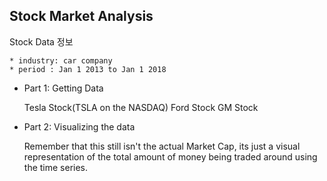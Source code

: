 ## Stock Market Analysis

Stock Data 정보
  
    * industry: car company
    * period : Jan 1 2013 to Jan 1 2018
    
    
* Part 1: Getting Data

  Tesla Stock(TSLA on the NASDAQ)
  Ford Stock
  GM Stock
  
* Part 2: Visualizing the data

  Remember that this still isn't the actual Market Cap, its just a visual representation of the total amount of money being traded around using the time series. 
  
  
